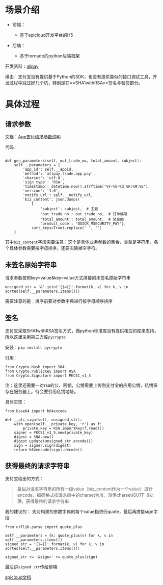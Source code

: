 # 场景介绍
- 前端：
    - 基于apicloud开发平台的H5

- 后端：
    - 基于tornado的python后端框架


开发资料：[alipay](https://doc.open.alipay.com/docs/doc.htm?treeId=204&articleId=105051&docType=1)


缘由：支付宝没有提供基于Python的SDK，也没有提供类似的接口调试工具，开发过程中踩过好几个坑，特别是在==SHA1withRSA==签名与验签部分。

# 具体过程

## 请求参数

文档：[App支付请求参数说明](https://doc.open.alipay.com/docs/doc.htm?spm=a219a.7629140.0.0.VpgOc2&treeId=204&articleId=105465&docType=1)

代码：

```

def gen_parameters(self, out_trade_no, total_amount, subject):
    self.__parameters = {
        'app_id': self.__appid,
        'method': 'alipay.trade.app.pay',
        'charset': 'utf-8',
        'sign_type': 'RSA',
        'timestamp': datetime.now().strftime('%Y-%m-%d %H:%M:%S'),
        'version': '1.0',
        'notify_url': self.__notify_url,
        'biz_content': json.dumps(
            {
                'subject': subject,  # 主题
                'out_trade_no': out_trade_no,  # 订单编号
                'total_amount': total_amount,  # 总金额
                'product_code': 'QUICK_MSECURITY_PAY'},
            sort_keys=True).replace(' ', '')
    }
```

其中`biz_content`字段需要注意：这个是具体业务参数的集合，类型是字符串，各个具体参数需要按字母排序，还要去除掉空字符。


## 未签名原始字符串

请求参数按照key=value&key=value方式拼接的未签名原始字符串


```
unsigned_str = '&'.join('{}={}'.format(k, v) for k, v in sorted(self.__parameters.items()))
```
需要注意的是：排序前要对参数字典进行按字母顺序排序

## 签名

支付宝采取SHA1withRSA签名方式，而python标准库没有提供相应的库来支持，所以这里采用第三方库`pycrypto`

安装：`pip install pycrypto`

引用：
```
from Crypto.Hash import SHA
from Crypto.PublicKey import RSA
from Crypto.Signature import PKCS1_v1_5
```

注：这里还需要一对rsa的公、密钥，公钥需要上传到支付宝的应用公钥，私钥保存在服务器上，待会要引用私钥地址。

具体实现：

```
from base64 import b64encode
    
def __ali_sign(self, unsigned_str):
    with open(self.__private_key, 'r') as f:
        private_key = RSA.importKey(f.read())
    signer = PKCS1_v1_5.new(private_key)
    digest = SHA.new()
    digest.update(unsigned_str.encode())
    sign = signer.sign(digest)
    return b64encode(sign).decode()
```

## 获得最终的请求字符串

支付宝给出的方式：

> 最后对请求字符串的所有一级value（biz_content作为一个value）进行encode，编码格式按请求串中的charset为准，没传charset按UTF-8处理，获得最终的请求字符串

我的建议的：
先对构建的参数字典的每个value指进行quote，最后再拼接sign字段

```
from urllib.parse import quote_plus

self.__parameters = {k: quote_plus(v) for k, v in self.__parameters.items()}
signed_str = '{}={}'.format(k, v) for k, v in sorted(self.__parameters.items()))

signed_str += '&sign=' += quote_plus(sign)
```

最后讲`signed_str`传给前端

[apicloud文档](http://docs.apicloud.com/Client-API/Open-SDK/aliPay#a1)
